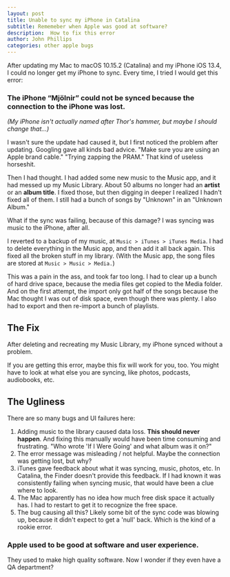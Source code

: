 ```yaml
---
layout: post
title: Unable to sync my iPhone in Catalina 
subtitle: Rememeber when Apple was good at software?
description:  How to fix this error 
author: John Phillips
categories: other apple bugs 
---
```


After updating my Mac to macOS 10.15.2 (Catalina) and my iPhone iOS 13.4, I could no longer get my iPhone to sync. Every time, I tried I would get this error:

### The iPhone “Mjölnir” could not be synced because the connection to the iPhone was lost.

*(My iPhone isn't actually named after Thor's hammer, but maybe I should change that…)*

I wasn't sure the update had caused it, but I first noticed the problem after updating. Googling gave all kinds bad advice. "Make sure you are using an Apple brand cable." "Trying zapping the PRAM." That kind of useless horseshit.

Then I had thought. I had added some new music to the Music app, and it had messed up my Music Library. About 50 albums no longer had an **artist** or an **album title**. I fixed those, but then digging in deeper I realized I hadn't fixed all of them. I still had a bunch of songs by "Unknown" in an "Unknown Album." 

What if the sync was failing, because of this damage? I was syncing was music to the iPhone, after all. 

I reverted to a backup of my music, at `Music > iTunes > iTunes Media`. I had to delete everything in the Music app, and then add it all back again. This fixed all the broken stuff in my library. (With the Music app, the song files are stored at `Music > Music > Media.`) 

This was a pain in the ass, and took far too long. I had to clear up a bunch of hard drive space, because the media files get copied to the Media folder. And on the first attempt, the import only got half of the songs because the Mac thought I was out of disk space, even though there was plenty. I also had to export and then re-import a bunch of playlists.

## The Fix

After deleting and recreating my Music Library, my iPhone synced without a problem.

If you are getting this error, maybe this fix will work for you, too. You might have to look at what else you are syncing, like photos, podcasts, audiobooks, etc.

## The Ugliness

There are so many bugs and UI failures here:

1. Adding music to the library caused data loss. **This should never happen**. And fixing this manually would have been time consuming and frustrating. "Who wrote 'If I Were Going' and what album was it on?"
2. The error message was misleading / not helpful. Maybe the connection was getting lost, but why?
3. iTunes gave feedback about what it was syncing, music, photos, etc. In Catalina, the Finder doesn't provide this feedback. If I had known it was consistently failing when syncing music, that would have been a clue where to look.
4. The Mac apparently has no idea how much free disk space it actually has. I had to restart to get it to recognize the free space. 
4. The bug causing all this? Likely some bit of the sync code was blowing up, because it didn't expect to get a 'null' back. Which is the kind of a rookie error.

### Apple used to be good at software and user experience.

They used to make high quality software. Now I wonder if they even have a QA department?
